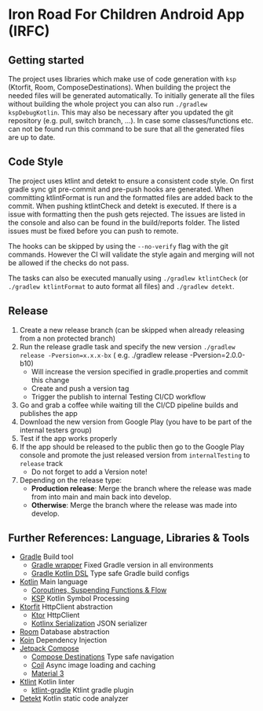 # Iron Road For Children Android App (IRFC)

## Getting started

The project uses libraries which make use of code generation with `ksp` (Ktorfit, Room,
ComposeDestinations). When building the project the needed files will be generated automatically.
To initially generate all the files without building the whole project you can also run
`./gradlew kspDebugKotlin`. This may also be necessary after you updated the git repository
(e.g. pull, switch branch, ...). In case some classes/functions etc. can not be found run this
command to be sure that all the generated files are up to date.

## Code Style

The project uses ktlint and detekt to ensure a consistent code style. On first gradle sync git
pre-commit and pre-push hooks are generated. When committing ktlintFormat is run and the formatted
files are added back to the commit. When pushing ktlintCheck and detekt is executed. If there is a
issue with formatting then the push gets rejected. The issues are listed in the console and also can
be found in the build/reports folder. The listed issues must be fixed before you can push to remote.

The hooks can be skipped by using the `--no-verify` flag with the git commands. However the CI will
validate the style again and merging will not be allowed if the checks do not pass.

The tasks can also be executed manually using `./gradlew ktlintCheck` (or `./gradlew ktlintFormat`
to auto format all files) and `./gradlew detekt`.

## Release

1. Create a new release branch (can be skipped when already releasing from a non protected branch)
2. Run the release gradle task and specify the new version `./gradlew release -Pversion=x.x.x-bx` (
   e.g. ./gradlew release -Pversion=2.0.0-b10)
    - Will increase the version specified in gradle.properties and commit this change
    - Create and push a version tag
    - Trigger the publish to internal Testing CI/CD workflow
3. Go and grab a coffee while waiting till the CI/CD pipeline builds and publishes the app
4. Download the new version from Google Play (you have to be part of the internal testers group)
5. Test if the app works properly
6. If the app should be released to the public then go to the Google Play console and promote the
   just released version from `internalTesting` to `release` track
    - Do not forget to add a Version note!
7. Depending on the release type:
    - **Production release**: Merge the branch where the release was made from into main and main
      back into develop.
    - **Otherwise**: Merge the branch where the release was made into develop.

## Further References: Language, Libraries & Tools

- [Gradle](https://gradle.org/) Build tool
    - [Gradle wrapper](https://docs.gradle.org/current/userguide/gradle_wrapper.html) Fixed Gradle
      version in all environments
    - [Gradle Kotlin DSL](https://docs.gradle.org/current/userguide/kotlin_dsl.html) Type safe
      Gradle build configs
- [Kotlin](https://kotlinlang.org/) Main language
    - [Coroutines, Suspending Functions & Flow](https://kotlinlang.org/docs/coroutines-guide.html)
    - [KSP](https://kotlinlang.org/docs/ksp-overview.html) Kotlin Symbol Processing
- [Ktorfit](https://foso.github.io/Ktorfit/) HttpClient abstraction
    - [Ktor](https://ktor.io/) HttpClient
    - [Kotlinx Serialization](https://kotlinlang.org/docs/serialization.html) JSON serializer
- [Room](https://developer.android.com/training/data-storage/room) Database abstraction
- [Koin](https://insert-koin.io/) Dependency Injection
- [Jetpack Compose](https://developer.android.com/jetpack/compose)
    - [Compose Destinations](https://composedestinations.rafaelcosta.xyz/) Type safe navigation
    - [Coil](https://coil-kt.github.io/coil/) Async image loading and caching
    - [Material 3](https://developer.android.com/jetpack/compose/designsystems/material3)
- [Ktlint](https://pinterest.github.io/ktlint/) Kotlin linter
    - [ktlint-gradle](https://github.com/JLLeitschuh/ktlint-gradle) Ktlint gradle plugin
- [Detekt](https://detekt.dev/) Kotlin static code analyzer